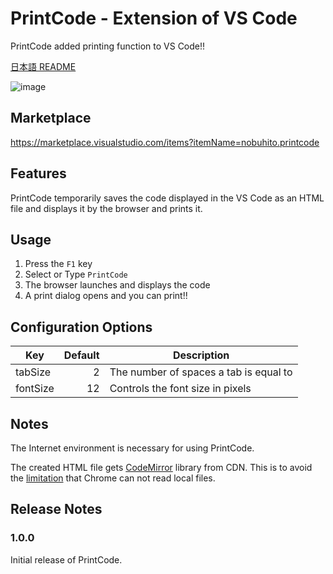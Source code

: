 # PrintCode - Extension of VS Code

PrintCode added printing function to VS Code!!

[日本語 README](https://github.com/nobuhito/vscode.printcode/blob/master/README.ja.md)

![image](https://github.com/nobuhito/vscode.printcode/blob/master/printcode.gif)

## Marketplace

https://marketplace.visualstudio.com/items?itemName=nobuhito.printcode

## Features

PrintCode temporarily saves the code displayed in the VS Code as an HTML file and displays it by the browser and prints it.

## Usage

1. Press the `F1` key
2. Select or Type `PrintCode`
3. The browser launches and displays the code
4. A print dialog opens and you can print!!

## Configuration Options

Key      | Default | Description
---------|--------:|-------------
tabSize  |       2 | The number of spaces a tab is equal to
fontSize |      12 | Controls the font size in pixels

## Notes

The Internet environment is necessary for using PrintCode.

The created HTML file gets [CodeMirror][] library from CDN. This is to avoid the [limitation][issue47416] that Chrome can not read local files.

[CodeMirror]: http://codemirror.net/
[issue47416]: https://bugs.chromium.org/p/chromium/issues/detail?id=47416

## Release Notes

### 1.0.0

Initial release of PrintCode.